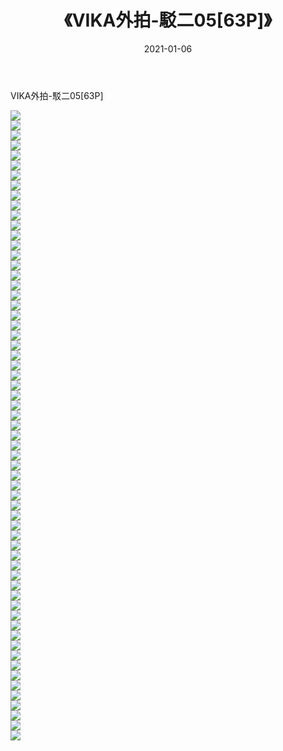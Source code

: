 ﻿---
layout: post
title:  《VIKA外拍-駁二05[63P]》
date:   2021-01-06
img: http://img.660000.xyz/Sharelink/唯美/2021/VIKA外拍-駁二05[63P]/000.jpg
categories: [美女, 清纯, 唯美]
---

VIKA外拍-駁二05[63P]

  ![](http://img.660000.xyz/Sharelink/唯美/2021/VIKA外拍-駁二05[63P]/001.jpg) <br> ![](http://img.660000.xyz/Sharelink/唯美/2021/VIKA外拍-駁二05[63P]/002.jpg) <br> ![](http://img.660000.xyz/Sharelink/唯美/2021/VIKA外拍-駁二05[63P]/003.jpg) <br> ![](http://img.660000.xyz/Sharelink/唯美/2021/VIKA外拍-駁二05[63P]/004.jpg) <br> ![](http://img.660000.xyz/Sharelink/唯美/2021/VIKA外拍-駁二05[63P]/005.jpg) <br> ![](http://img.660000.xyz/Sharelink/唯美/2021/VIKA外拍-駁二05[63P]/006.jpg) <br> ![](http://img.660000.xyz/Sharelink/唯美/2021/VIKA外拍-駁二05[63P]/007.jpg) <br> ![](http://img.660000.xyz/Sharelink/唯美/2021/VIKA外拍-駁二05[63P]/008.jpg) <br> ![](http://img.660000.xyz/Sharelink/唯美/2021/VIKA外拍-駁二05[63P]/009.jpg) <br> ![](http://img.660000.xyz/Sharelink/唯美/2021/VIKA外拍-駁二05[63P]/010.jpg) <br> ![](http://img.660000.xyz/Sharelink/唯美/2021/VIKA外拍-駁二05[63P]/011.jpg) <br> ![](http://img.660000.xyz/Sharelink/唯美/2021/VIKA外拍-駁二05[63P]/012.jpg) <br> ![](http://img.660000.xyz/Sharelink/唯美/2021/VIKA外拍-駁二05[63P]/013.jpg) <br> ![](http://img.660000.xyz/Sharelink/唯美/2021/VIKA外拍-駁二05[63P]/014.jpg) <br> ![](http://img.660000.xyz/Sharelink/唯美/2021/VIKA外拍-駁二05[63P]/015.jpg) <br> ![](http://img.660000.xyz/Sharelink/唯美/2021/VIKA外拍-駁二05[63P]/016.jpg) <br> ![](http://img.660000.xyz/Sharelink/唯美/2021/VIKA外拍-駁二05[63P]/017.jpg) <br> ![](http://img.660000.xyz/Sharelink/唯美/2021/VIKA外拍-駁二05[63P]/018.jpg) <br> ![](http://img.660000.xyz/Sharelink/唯美/2021/VIKA外拍-駁二05[63P]/019.jpg) <br> ![](http://img.660000.xyz/Sharelink/唯美/2021/VIKA外拍-駁二05[63P]/020.jpg) <br> ![](http://img.660000.xyz/Sharelink/唯美/2021/VIKA外拍-駁二05[63P]/021.jpg) <br> ![](http://img.660000.xyz/Sharelink/唯美/2021/VIKA外拍-駁二05[63P]/022.jpg) <br> ![](http://img.660000.xyz/Sharelink/唯美/2021/VIKA外拍-駁二05[63P]/023.jpg) <br> ![](http://img.660000.xyz/Sharelink/唯美/2021/VIKA外拍-駁二05[63P]/024.jpg) <br> ![](http://img.660000.xyz/Sharelink/唯美/2021/VIKA外拍-駁二05[63P]/025.jpg) <br> ![](http://img.660000.xyz/Sharelink/唯美/2021/VIKA外拍-駁二05[63P]/026.jpg) <br> ![](http://img.660000.xyz/Sharelink/唯美/2021/VIKA外拍-駁二05[63P]/027.jpg) <br> ![](http://img.660000.xyz/Sharelink/唯美/2021/VIKA外拍-駁二05[63P]/028.jpg) <br> ![](http://img.660000.xyz/Sharelink/唯美/2021/VIKA外拍-駁二05[63P]/029.jpg) <br> ![](http://img.660000.xyz/Sharelink/唯美/2021/VIKA外拍-駁二05[63P]/030.jpg) <br> ![](http://img.660000.xyz/Sharelink/唯美/2021/VIKA外拍-駁二05[63P]/031.jpg) <br> ![](http://img.660000.xyz/Sharelink/唯美/2021/VIKA外拍-駁二05[63P]/032.jpg) <br> ![](http://img.660000.xyz/Sharelink/唯美/2021/VIKA外拍-駁二05[63P]/033.jpg) <br> ![](http://img.660000.xyz/Sharelink/唯美/2021/VIKA外拍-駁二05[63P]/034.jpg) <br> ![](http://img.660000.xyz/Sharelink/唯美/2021/VIKA外拍-駁二05[63P]/035.jpg) <br> ![](http://img.660000.xyz/Sharelink/唯美/2021/VIKA外拍-駁二05[63P]/036.jpg) <br> ![](http://img.660000.xyz/Sharelink/唯美/2021/VIKA外拍-駁二05[63P]/037.jpg) <br> ![](http://img.660000.xyz/Sharelink/唯美/2021/VIKA外拍-駁二05[63P]/038.jpg) <br> ![](http://img.660000.xyz/Sharelink/唯美/2021/VIKA外拍-駁二05[63P]/039.jpg) <br> ![](http://img.660000.xyz/Sharelink/唯美/2021/VIKA外拍-駁二05[63P]/040.jpg) <br> ![](http://img.660000.xyz/Sharelink/唯美/2021/VIKA外拍-駁二05[63P]/041.jpg) <br> ![](http://img.660000.xyz/Sharelink/唯美/2021/VIKA外拍-駁二05[63P]/042.jpg) <br> ![](http://img.660000.xyz/Sharelink/唯美/2021/VIKA外拍-駁二05[63P]/043.jpg) <br> ![](http://img.660000.xyz/Sharelink/唯美/2021/VIKA外拍-駁二05[63P]/044.jpg) <br> ![](http://img.660000.xyz/Sharelink/唯美/2021/VIKA外拍-駁二05[63P]/045.jpg) <br> ![](http://img.660000.xyz/Sharelink/唯美/2021/VIKA外拍-駁二05[63P]/046.jpg) <br> ![](http://img.660000.xyz/Sharelink/唯美/2021/VIKA外拍-駁二05[63P]/047.jpg) <br> ![](http://img.660000.xyz/Sharelink/唯美/2021/VIKA外拍-駁二05[63P]/048.jpg) <br> ![](http://img.660000.xyz/Sharelink/唯美/2021/VIKA外拍-駁二05[63P]/049.jpg) <br> ![](http://img.660000.xyz/Sharelink/唯美/2021/VIKA外拍-駁二05[63P]/050.jpg) <br> ![](http://img.660000.xyz/Sharelink/唯美/2021/VIKA外拍-駁二05[63P]/051.jpg) <br> ![](http://img.660000.xyz/Sharelink/唯美/2021/VIKA外拍-駁二05[63P]/052.jpg) <br> ![](http://img.660000.xyz/Sharelink/唯美/2021/VIKA外拍-駁二05[63P]/053.jpg) <br> ![](http://img.660000.xyz/Sharelink/唯美/2021/VIKA外拍-駁二05[63P]/054.jpg) <br> ![](http://img.660000.xyz/Sharelink/唯美/2021/VIKA外拍-駁二05[63P]/055.jpg) <br> ![](http://img.660000.xyz/Sharelink/唯美/2021/VIKA外拍-駁二05[63P]/056.jpg) <br> ![](http://img.660000.xyz/Sharelink/唯美/2021/VIKA外拍-駁二05[63P]/057.jpg) <br> ![](http://img.660000.xyz/Sharelink/唯美/2021/VIKA外拍-駁二05[63P]/058.jpg) <br> ![](http://img.660000.xyz/Sharelink/唯美/2021/VIKA外拍-駁二05[63P]/059.jpg) <br> ![](http://img.660000.xyz/Sharelink/唯美/2021/VIKA外拍-駁二05[63P]/060.jpg) <br> ![](http://img.660000.xyz/Sharelink/唯美/2021/VIKA外拍-駁二05[63P]/061.jpg) <br> ![](http://img.660000.xyz/Sharelink/唯美/2021/VIKA外拍-駁二05[63P]/062.jpg) <br> ![](http://img.660000.xyz/Sharelink/唯美/2021/VIKA外拍-駁二05[63P]/063.jpg) <br>